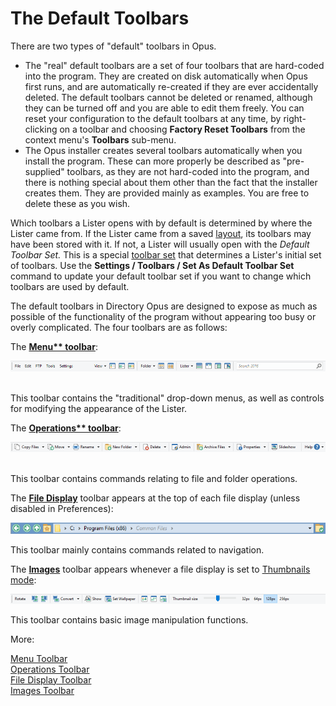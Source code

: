 # The Default Toolbars

There are two types of "default" toolbars in Opus.

- The "real" default toolbars are a set of four toolbars that are hard-coded into the program. They are created on disk automatically when Opus first runs, and are automatically re-created if they are ever accidentally deleted. The default toolbars cannot be deleted or renamed, although they can be turned off and you are able to edit them freely. You can reset your configuration to the default toolbars at any time, by right-clicking on a toolbar and choosing **Factory Reset Toolbars** from the context menu's **Toolbars** sub-menu.
- The Opus installer creates several toolbars automatically when you install the program. These can more properly be described as "pre-supplied" toolbars, as they are not hard-coded into the program, and there is nothing special about them other than the fact that the installer creates them. They are provided mainly as examples. You are free to delete these as you wish.

Which toolbars a Lister opens with by default is determined by where the Lister came from. If the Lister came from a saved [layout](../layouts/RAEDME.md), its toolbars may have been stored with it. If not, a Lister will usually open with the *Default Toolbar Set.* This is a special [toolbar set](toolbar_sets.md) that determines a Lister's initial set of toolbars. Use the **Settings / Toolbars / Set As Default Toolbar Set** command to update your default toolbar set if you want to change which toolbars are used by default.

The default toolbars in Directory Opus are designed to expose as much as possible of the functionality of the program without appearing too busy or overly complicated. The four toolbars are as follows:

The **[Menu\*\* toolbar](/Manual/basic_concepts/the_lister/toolbars/the_default_toolbars/menu_toolbar.md)**:

![](/Manual/images/media/menu_toolbar.png) 

This toolbar contains the "traditional" drop-down menus, as well as controls for modifying the appearance of the Lister.

The **[Operations\*\* toolbar](/Manual/basic_concepts/the_lister/toolbars/the_default_toolbars/operations_toolbar.md)**:

![](/Manual/images/media/operations_toolbar.png) 

This toolbar contains commands relating to file and folder operations.

The **[File Display](/Manual/basic_concepts/the_lister/toolbars/the_default_toolbars/file_display_toolbar.md)** toolbar appears at the top of each file display (unless disabled in Preferences):

![](/Manual/images/media/file_display_toolbar.png)

This toolbar mainly contains commands related to navigation.

The **[Images](/Manual/basic_concepts/the_lister/toolbars/the_default_toolbars/images_toolbar.md)** toolbar appears whenever a file display is set to [Thumbnails mode](../view_modes.md):

![](/Manual/images/media/images_toolbar.png)

This toolbar contains basic image manipulation functions.

More:

[Menu Toolbar](/Manual/basic_concepts/the_lister/toolbars/the_default_toolbars/menu_toolbar.md)  
[Operations Toolbar](/Manual/basic_concepts/the_lister/toolbars/the_default_toolbars/operations_toolbar.md)  
[File Display Toolbar](/Manual/basic_concepts/the_lister/toolbars/the_default_toolbars/file_display_toolbar.md)  
[Images Toolbar](/Manual/basic_concepts/the_lister/toolbars/the_default_toolbars/images_toolbar.md)  
